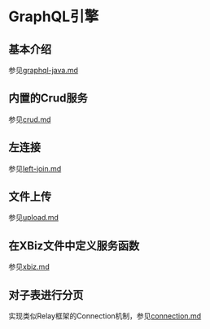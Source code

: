 # GraphQL引擎

## 基本介绍

参见[graphql-java.md](graphql-java.md)

## 内置的Crud服务

参见[crud.md](crud.md)

## 左连接

参见[left-join.md](left-join.md)

## 文件上传

参见[upload.md](upload.md)

## 在XBiz文件中定义服务函数

参见[xbiz.md](xbiz.md)

## 对子表进行分页

实现类似Relay框架的Connection机制，参见[connection.md](connection.md)
